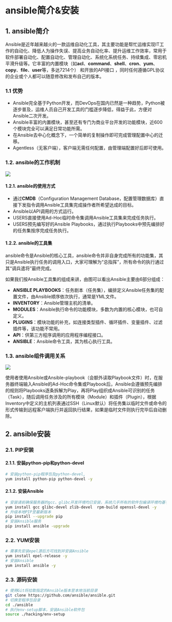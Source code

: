 # ansible简介&安装

## 1. ansible简介

Ansible是近年越来越火的一款运维自动化工具，其主要功能是帮忙运维实现IT工作的自动化、降低人为操作失误、提高业务自动化率、提升运维工作效率，常用于软件部署自动化、配置自动化、管理自动化、系统化系统任务、持续集成、零宕机平滑升级等。它丰富的内置模块（如**acl**、**command**、**shell**、**cron**、**yum**、**copy**、**file**、**user**等，多达7214个） 和开放的API接口 ，同时任何遵循GPL协议的企业或个人都可以随意修改和发布自己的版本。

### 1.1 优势

- Ansible完全基于Python开发，而DevOps在国内已然是一种趋势，Python被逐步普及，运维人员自己开发工具的门槛逐步降低，得益于此，方便对Ansible二次开发。
- Ansible丰富的内置模块，甚至还有专门为商业平台开发的功能模块，近600个模块完全可以满足日常功能所需。
- 在Ansible去中心化概念下，一个简单的复制操作即可完成管理配置中心的迁移。
- Agentless（无客户端），客户端无需任何配置，由管理端配置好后即可使用。

### 1.2. ansible的工作机制

![](https://lgx_248920070.gitee.io/lgxblog/img/202302101717801.jpg)

#### 1.2.1. ansible的使用方式

- 通过**CMDB**（Configuration Management Database，配置管理数据库）直接下发指令调用Ansible工具集完成操作者所希望达成的目标。
- Ansible以API调用的方式运行。
- USERS直接使用Ad-Hoc临时命令集调用Ansible工具集来完成任务执行。
- USERS预先编写好的Ansible Playbooks，通过执行Playbooks中预先编排好的任务集按序完成任务执行。

#### 1.2.2. ansible的工具集

ansible命令是Ansible的核心工具，ansible命令并非自身完成所有的功能集，其只是Ansible执行任务的调用入口，大家可理解为“总指挥”，所有命令的执行通过其“调兵遣将”最终完成。

如果我们按Ansible工具集的组成来讲，由图可以看出Ansible主要由6部分组成：

- **ANSIBLE PLAYBOOKS**：任务剧本（任务集），编排定义Ansible任务集的配置文件，由Ansible顺序依次执行，通常是YML文件。
- **INVENTORY**：Ansible管理主机的清单。
- **MODULES**：Ansible执行命令的功能模块，多数为内置的核心模块，也可自定义。
- **PLUGINS**：模块功能的补充，如连接类型插件、循环插件、变量插件、过滤插件等，该功能不常用。
- **API**：供第三方程序调用的应用程序编程接口。
- **ANSIBLE**：Ansible命令工具，其为核心执行工具。

### 1.3. ansible组件调用关系

![](https://lgx_248920070.gitee.io/lgxblog/img/202302101740380.jpg)

使用者使用Ansible或Ansible-playbook（会额外读取Playbook文件）时，在服务器终端输入Ansible的Ad-Hoc命令集或Playbook后，Ansible会遵循预先编排的规则将Playbooks逐条拆解为Play，再将Play组织成Ansible可识别的任务（Task），随后调用任务涉及的所有模块（Module）和插件（Plugin），根据Inventory中定义的主机列表通过SSH（Linux默认）将任务集以临时文件或命令的形式传输到远程客户端执行并返回执行结果，如果是临时文件则执行完毕后自动删除。

## 2. ansible安装

### 2.1. PIP安装

#### 2.1.1. 安装python-pip和python-devel

```bash
# 安装python-pip程序包及python-devel,
yum install python-pip python-devel -y
```

#### 2.1.2. 安装Ansible

```bash
# 安装请前确保服务器的gcc、glibc开发环境均已安装，系统几乎所有的软件包编译环境均基于gcc，如不确认可先执行如下命令：
yum install gcc glibc-devel zlib-devel  rpm-build openssl-devel -y
# 升级本地PIP至最新版本
pip install --upgrade pip
# 安装Ansible服务
pip install ansible -upgrade
```

### 2.2. YUM安装

```bash
# 需事先安装epel源后方可找到并安装Ansible
yum install epel-release -y
# 安装Ansible
yum install ansible -y
```

### 2.3. 源码安装

```bash
# 使用Git将拉取指定的Ansible版本至本地当前目录
git clone https://github.com/ansible/ansible.git
# 切换至程序包目录
cd ./ansible
# 执行env-setup脚本，安装Ansible软件包
source ./hacking/env-setup
```

